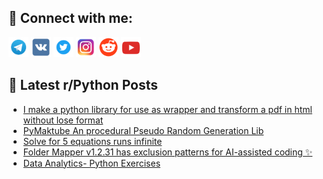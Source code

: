 ## 🔎 Connect with me:
[<img src="https://github.com/bullbesh/bullbesh/blob/main/images/Telegram.png" width="32" height="32" />](https://t.me/bullbesh)
[<img src="https://github.com/bullbesh/bullbesh/blob/main/images/VK.png" width="32" height="32" />](https://vk.com/bullbesh)
[<img src="https://github.com/bullbesh/bullbesh/blob/main/images/Twitter.png" width="32" height="32" />](https://twitter.com/bullbesh1)
[<img src="https://github.com/bullbesh/bullbesh/blob/main/images/Instagram.png" width="32" height="32" />](https://www.instagram.com/bullbesh)
[<img src="https://github.com/bullbesh/bullbesh/blob/main/images/Reddit.png" width="32" height="32" />](https://www.reddit.com/user/bullbesh)
[<img src="https://github.com/bullbesh/bullbesh/blob/main/images/YouTube.png" width="32" height="32" />](https://www.youtube.com/channel/UCtfjRs6uzgq5mfm8S06WTcg)

## 📕 Latest r/Python Posts
<!-- BLOG-POST-LIST:START -->
- [I make a python library for use as wrapper and transform a pdf in html without lose format](https://www.reddit.com/r/Python/comments/1fz9ynu/i_make_a_python_library_for_use_as_wrapper_and/)
- [PyMaktube An procedural Pseudo Random Generation Lib](https://www.reddit.com/r/Python/comments/1fz8wa4/pymaktube_an_procedural_pseudo_random_generation/)
- [Solve for 5 equations runs infinite](https://www.reddit.com/r/Python/comments/1fz5f51/solve_for_5_equations_runs_infinite/)
- [Folder Mapper v1.2.31 has exclusion patterns for AI-assisted coding ✨](https://www.reddit.com/r/Python/comments/1fz486h/folder_mapper_v1231_has_exclusion_patterns_for/)
- [Data Analytics- Python Exercises](https://www.reddit.com/r/Python/comments/1fz2hji/data_analytics_python_exercises/)
<!-- BLOG-POST-LIST:END -->
